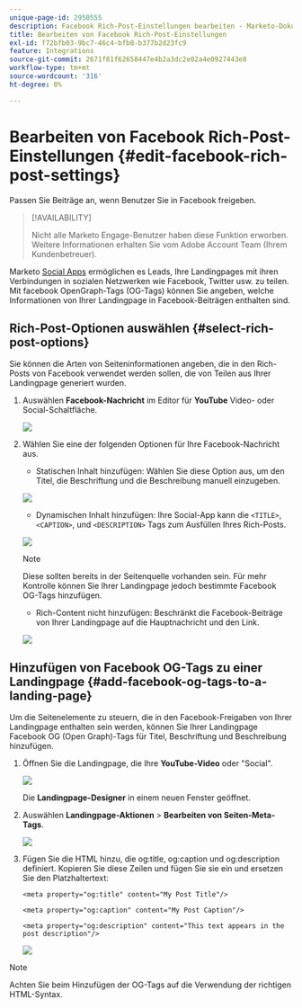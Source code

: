 ```yaml
---
unique-page-id: 2950555
description: Facebook Rich-Post-Einstellungen bearbeiten - Marketo-Dokumente - Produktdokumentation
title: Bearbeiten von Facebook Rich-Post-Einstellungen
exl-id: f72bfb03-9bc7-46c4-bfb8-b377b2d23fc9
feature: Integrations
source-git-commit: 2671f81f62658447e4b2a3dc2e02a4e0927443e8
workflow-type: tm+mt
source-wordcount: '316'
ht-degree: 0%

---
```


# Bearbeiten von Facebook Rich-Post-Einstellungen {#edit-facebook-rich-post-settings}

Passen Sie Beiträge an, wenn Benutzer Sie in Facebook freigeben.

>[!AVAILABILITY]
>
>Nicht alle Marketo Engage-Benutzer haben diese Funktion erworben. Weitere Informationen erhalten Sie vom Adobe Account Team (Ihrem Kundenbetreuer).

Marketo [Social Apps](/help/marketo/product-docs/demand-generation/social/social-functions/add-a-social-button-on-a-landing-page.md) ermöglichen es Leads, Ihre Landingpages mit ihren Verbindungen in sozialen Netzwerken wie Facebook, Twitter usw. zu teilen. Mit facebook OpenGraph-Tags (OG-Tags) können Sie angeben, welche Informationen von Ihrer Landingpage in Facebook-Beiträgen enthalten sind.

## Rich-Post-Optionen auswählen {#select-rich-post-options}

Sie können die Arten von Seiteninformationen angeben, die in den Rich-Posts von Facebook verwendet werden sollen, die von Teilen aus Ihrer Landingpage generiert wurden.

1. Auswählen **Facebook-Nachricht** im Editor für **YouTube** Video- oder Social-Schaltfläche.

   ![](assets/image2014-9-22-16-3a47-3a21.png)

1. Wählen Sie eine der folgenden Optionen für Ihre Facebook-Nachricht aus.

   * Statischen Inhalt hinzufügen: Wählen Sie diese Option aus, um den Titel, die Beschriftung und die Beschreibung manuell einzugeben.

   ![](assets/image2014-9-22-16-3a48-3a0.png)

   * Dynamischen Inhalt hinzufügen: Ihre Social-App kann die `<TITLE>`, `<CAPTION>`, und `<DESCRIPTION>` Tags zum Ausfüllen Ihres Rich-Posts.

   ![](assets/image2014-9-22-16-3a48-3a9.png)

   >[!NOTE]
   >
   >Diese sollten bereits in der Seitenquelle vorhanden sein. Für mehr Kontrolle können Sie Ihrer Landingpage jedoch bestimmte Facebook OG-Tags hinzufügen.

   * Rich-Content nicht hinzufügen: Beschränkt die Facebook-Beiträge von Ihrer Landingpage auf die Hauptnachricht und den Link.

   ![](assets/image2014-9-22-16-3a48-3a18.png)

## Hinzufügen von Facebook OG-Tags zu einer Landingpage {#add-facebook-og-tags-to-a-landing-page}

Um die Seitenelemente zu steuern, die in den Facebook-Freigaben von Ihrer Landingpage enthalten sein werden, können Sie Ihrer Landingpage Facebook OG (Open Graph)-Tags für Titel, Beschriftung und Beschreibung hinzufügen.

1. Öffnen Sie die Landingpage, die Ihre **YouTube-Video** oder &quot;Social&quot;.

   ![](assets/image2014-9-22-16-3a51-3a28.png)

   Die **Landingpage-Designer** in einem neuen Fenster geöffnet.

1. Auswählen **Landingpage-Aktionen** > **Bearbeiten von Seiten-Meta-Tags**.

   ![](assets/image2014-9-22-16-3a51-3a36.png)

1. Fügen Sie die HTML hinzu, die og:title, og:caption und og:description definiert. Kopieren Sie diese Zeilen und fügen Sie sie ein und ersetzen Sie den Platzhaltertext:

   `<meta property="og:title" content="My Post Title"/>`

   `<meta property="og:caption" content="My Post Caption"/>`

   `<meta property="og:description" content="This text appears in the post description"/>`

   ![](assets/image2014-9-22-16-3a52-3a8.png)

>[!NOTE]
>
>Achten Sie beim Hinzufügen der OG-Tags auf die Verwendung der richtigen HTML-Syntax.
